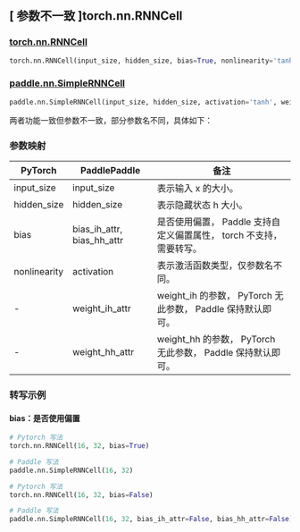 ## [ 参数不一致 ]torch.nn.RNNCell
### [torch.nn.RNNCell](https://pytorch.org/docs/stable/generated/torch.nn.RNNCell.html#torch.nn.RNNCell)
```python
torch.nn.RNNCell(input_size, hidden_size, bias=True, nonlinearity='tanh', device=None, dtype=None)
```

### [paddle.nn.SimpleRNNCell](https://www.paddlepaddle.org.cn/documentation/docs/zh/develop/api/paddle/nn/SimpleRNNCell_cn.html#simplernncell)
```python
paddle.nn.SimpleRNNCell(input_size, hidden_size, activation='tanh', weight_ih_attr=None, weight_hh_attr=None, bias_ih_attr=None, bias_hh_attr=None, name=None)
```

两者功能一致但参数不一致，部分参数名不同，具体如下：
### 参数映射
| PyTorch       | PaddlePaddle | 备注                                                   |
| ------------- | ------------ | ------------------------------------------------------ |
| input_size          | input_size            | 表示输入 x 的大小。  |
| hidden_size          | hidden_size            | 表示隐藏状态 h 大小。  |
| bias          | bias_ih_attr, bias_hh_attr  | 是否使用偏置， Paddle 支持自定义偏置属性， torch 不支持，需要转写。   |
| nonlinearity          | activation            | 表示激活函数类型，仅参数名不同。  |
| -             |weight_ih_attr| weight_ih 的参数， PyTorch 无此参数， Paddle 保持默认即可。  |
| -             |weight_hh_attr| weight_hh 的参数，  PyTorch 无此参数， Paddle 保持默认即可。  |

### 转写示例
#### bias：是否使用偏置
```python
# Pytorch 写法
torch.nn.RNNCell(16, 32, bias=True)

# Paddle 写法
paddle.nn.SimpleRNNCell(16, 32)
```
```python
# Pytorch 写法
torch.nn.RNNCell(16, 32, bias=False)

# Paddle 写法
paddle.nn.SimpleRNNCell(16, 32, bias_ih_attr=False, bias_hh_attr=False)
```
